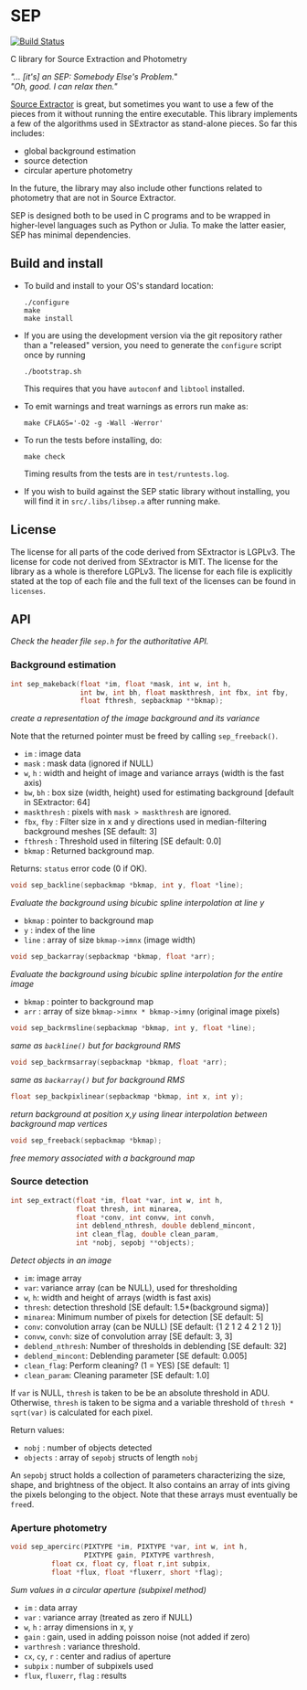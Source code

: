 SEP
===

[![Build Status](https://api.travis-ci.org/kbarbary/sep.svg?branch=master)](https://travis-ci.org/kbarbary/sep)

C library for Source Extraction and Photometry

*"... [it's] an SEP: Somebody Else's Problem."  
"Oh, good. I can relax then."*

[Source Extractor](http://www.astromatic.net/software/sextractor) is
great, but sometimes you want to use a few of the pieces from it
without running the entire executable. This library implements a few
of the algorithms used in SExtractor as stand-alone pieces. So far
this includes:

* global background estimation
* source detection
* circular aperture photometry

In the future, the library may also include other functions
related to photometry that are not in Source Extractor.

SEP is designed both to be used in C programs and to be wrapped in
higher-level languages such as Python or Julia. To make the latter
easier, SEP has minimal dependencies.

Build and install
-----------------

* To build and install to your OS's standard location:
  ```
  ./configure
  make
  make install
  ```

* If you are using the development version via the git repository rather
  than a "released" version, you need to generate the ``configure``
  script once by running
  ```
  ./bootstrap.sh
  ```
  This requires that you have `autoconf` and `libtool` installed.

* To emit warnings and treat warnings as errors run make as:
  ```
  make CFLAGS='-O2 -g -Wall -Werror'
  ```

* To run the tests before installing, do:
  ```
  make check
  ```
  Timing results from the tests are in `test/runtests.log`.

* If you wish to build against the SEP static library without
  installing, you will find it in `src/.libs/libsep.a` after
  running make.

License
-------

The license for all parts of the code derived from SExtractor is
LGPLv3. The license for code not derived from SExtractor is MIT. The
license for the library as a whole is therefore LGPLv3. The license
for each file is explicitly stated at the top of each file and the
full text of the licenses can be found in `licenses`.

API
---

_Check the header file `sep.h` for the authoritative API._

### Background estimation

```c
int sep_makeback(float *im, float *mask, int w, int h,
                 int bw, int bh, float maskthresh, int fbx, int fby,
                 float fthresh, sepbackmap **bkmap);
```
*create a representation of the image background and its variance*

Note that the returned pointer must be freed by calling
`sep_freeback()`.

* `im` : image data  
* `mask` : mask data (ignored if NULL)  
* `w`, `h` : width and height of image and variance arrays
  (width is the fast axis)  
* `bw`, `bh` : box size (width, height) used for estimating background
  [default in SExtractor: 64]  
* `maskthresh` : pixels with `mask > maskthresh` are ignored.  
* `fbx`, `fby` : Filter size in x and y directions used in median-filtering
  background meshes [SE default: 3]  
* `fthresh` : Threshold used in filtering [SE default: 0.0]
* `bkmap` : Returned background map.

Returns: `status` error code (0 if OK).

```c
void sep_backline(sepbackmap *bkmap, int y, float *line);
```

*Evaluate the background using bicubic spline interpolation at line y*

* `bkmap` : pointer to background map
* `y` : index of the line  
* `line` : array of size `bkmap->imnx` (image width)

```c
void sep_backarray(sepbackmap *bkmap, float *arr);
```

*Evaluate the background using bicubic spline interpolation for the entire
image*

* `bkmap` : pointer to background map   
* `arr` : array of size `bkmap->imnx * bkmap->imny` (original image pixels)

```c
void sep_backrmsline(sepbackmap *bkmap, int y, float *line);
```

*same as `backline()` but for background RMS*

```c
void sep_backrmsarray(sepbackmap *bkmap, float *arr);
```

*same as `backarray()` but for background RMS*

```c
float sep_backpixlinear(sepbackmap *bkmap, int x, int y);
```

*return background at position x,y using linear interpolation between
background map vertices*

```c
void sep_freeback(sepbackmap *bkmap);
```

*free memory associated with a background map*

### Source detection

```c
int sep_extract(float *im, float *var, int w, int h,
                float thresh, int minarea,
                float *conv, int convw, int convh,
                int deblend_nthresh, double deblend_mincont,
                int clean_flag, double clean_param,
                int *nobj, sepobj **objects);
```

*Detect objects in an image*

* `im`: image array
* `var`: variance array (can be NULL), used for thresholding
* `w`, `h`: width and height of arrays (width is fast axis)
* `thresh`: detection threshold [SE default: 1.5*(background sigma)]
* `minarea`: Minimum number of pixels for detection [SE default: 5] 
* `conv`: convolution array (can be NULL) [SE default: {1 2 1 2 4 2 1 2 1}] 
* `convw`, `convh`: size of convolution array [SE default: 3, 3]
* `deblend_nthresh`: Number of thresholds in deblending [SE default: 32]
* `deblend_mincont`: Deblending parameter [SE default: 0.005]
* `clean_flag`: Perform cleaning? (1 = YES) [SE default: 1]
* `clean_param`: Cleaning parameter [SE default: 1.0]

If `var` is NULL, `thresh` is taken to be be an absolute threshold in ADU.
Otherwise, `thresh` is taken to be sigma and a variable threshold of
`thresh * sqrt(var)` is calculated for each pixel.

Return values:

* `nobj` : number of objects detected
* `objects` : array of `sepobj` structs of length `nobj`

An `sepobj` struct holds a collection of parameters characterizing the
size, shape, and brightness of the object. It also contains an array
of ints giving the pixels belonging to the object. Note that these arrays
must eventually be `free`d. 


### Aperture photometry

```c
void sep_apercirc(PIXTYPE *im, PIXTYPE *var, int w, int h,
                  PIXTYPE gain, PIXTYPE varthresh,
		  float cx, float cy, float r,int subpix,
		  float *flux, float *fluxerr, short *flag);
```

*Sum values in a circular aperture (subpixel method)*

* `im` : data array
* `var` : variance array (treated as zero if NULL)
* `w`, `h` : array dimensions in x, y
* `gain` : gain, used in adding poisson noise (not added if zero)
* `varthresh` : variance threshold.
* `cx`, `cy`, `r` : center and radius of aperture
* `subpix` : number of subpixels used
* `flux`, `fluxerr`, `flag` : results

